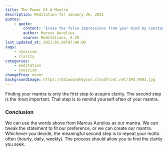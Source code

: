 ```yaml
---
title: The Power Of A Mantra
description: Meditation for January 26, 2021
quotes: 
    - quote:
        content: "Erase the false impressions from your mind by constantly saying to yourself, I have it in my soul to keep out any evil, desire or any kind of disturbance — instead, seeing the true nature of things, I will give them only their due. Always remember this power that nature gave you."
        author: Marcus Aurelius
        source: Meditations, 8.29
last_updated_at: 2021-01-26T07:00:00
tags:
    - stoicism
    - clarity
categories:
    - meditation
    - stoicism
changeFreq: never
backgroundImage: https://d3iwoqnah6ycun.cloudfront.net/IMG_0003.jpg
---
```


Finding your mantra is only the first step to acquire clarity. The second step is the most important. That step is to 
remind yourself often of your mantra.

### Conclusion

We can use the words above from Marcus Aurelius as our mantra.  We can tweak the statement to fit our preference, or we 
can create our mantra. Whichever you decide, the meaningful second step is to repeat your motto often (hourly, daily, 
weekly). The process should allow you to find the clarity you seek.
